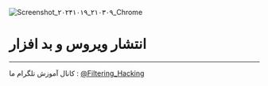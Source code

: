 ![Screenshot_۲۰۲۴۱۰۱۹_۲۱۰۳۰۹_Chrome](https://github.com/user-attachments/assets/852c6546-5250-4f01-ba07-f04b109a7ce1)
# انتشار ویروس و بد افزار
------
کانال آموزش تلگرام ما :
[@Filtering_Hacking](https://t.me/Filtering_Hacking)
